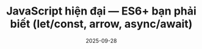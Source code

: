 ---
title: "JavaScript hiện đại — ES6+ bạn phải biết (let/const, arrow, async/await)"
date: 2025-09-28
featured_image: "https://www.infoworld.com/wp-content/uploads/2025/09/2263137-0-59682900-1757000713-shutterstock_1361674454-100939444-orig.jpg?quality=50&strip=all"
categories: ["javascript", "tutorial"]
tags: ["javascript", "es6", "async", "await", "arrow-function", "let-const", "programming"]
draft: false
---